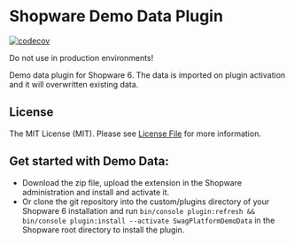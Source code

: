 # Shopware Demo Data Plugin

[![codecov](https://codecov.io/github/shopware/SwagPlatformDemoData/graph/badge.svg?token=X9E821G7N8)](https://codecov.io/github/shopware/SwagPlatformDemoData)

Do not use in production environments!

Demo data plugin for Shopware 6. The data is imported on plugin activation and it will overwritten existing data.

## License

The MIT License (MIT). Please see [License File](LICENSE) for more information.

## Get started with Demo Data:
- Download the zip file, upload the extension in the Shopware administration and install and activate it.
- Or clone the git repository into the custom/plugins directory of your Shopware 6 installation and run `bin/console plugin:refresh && bin/console plugin:install --activate SwagPlatformDemoData` in the Shopware root directory to install the plugin.

